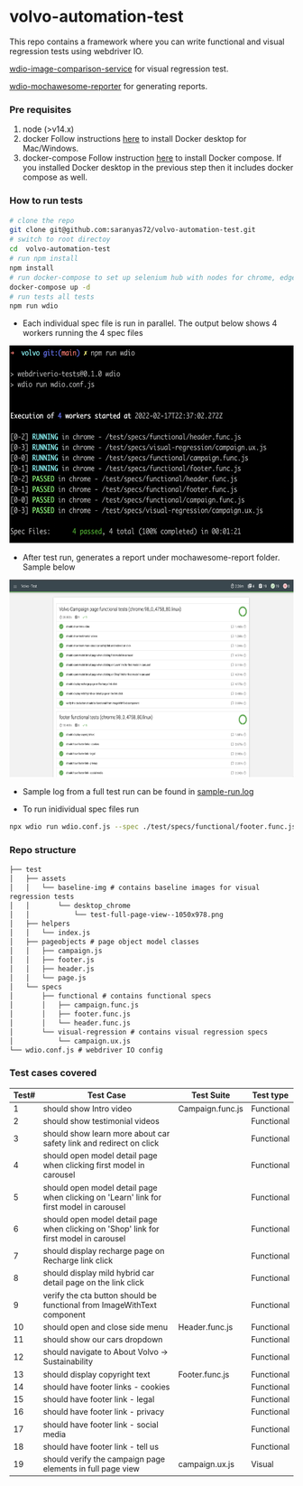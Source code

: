 # volvo-automation-test
This repo contains a framework where you can write functional and visual regression tests using webdriver IO. 

[wdio-image-comparison-service](https://github.com/wswebcreation/wdio-image-comparison-service) for visual regression test.

[wdio-mochawesome-reporter](https://github.com/fijijavis/wdio-mochawesome-reporter) for generating reports.

### Pre requisites
1. node (>v14.x)
2. docker
Follow instructions [here](https://docs.docker.com/desktop/#download-and-install) to install Docker desktop for Mac/Windows.   
3. docker-compose
Follow instruction [here](https://docs.docker.com/compose/install/#install-compose) to install Docker compose. If you installed Docker desktop in the previous step then it includes docker compose as well.
### How to run tests
```bash
# clone the repo
git clone git@github.com:saranyas72/volvo-automation-test.git
# switch to root directoy
cd  volvo-automation-test
# run npm install
npm install
# run docker-compose to set up selenium hub with nodes for chrome, edge and firefox in the background
docker-compose up -d
# run tests all tests
npm run wdio
```

- Each individual spec file is run in parallel. The output below shows 4 workers running the 4 spec files 
<img src="./sample-output.png" width="650" height="350"/>

- After test run, generates a report under mochawesome-report folder. Sample below
<img src="./sample-report.png" width="650" height="350"/>

- Sample log from a full test run can be found in [sample-run.log](./sample-run.log)

- To run inidividual spec files run
```bash
npx wdio run wdio.conf.js --spec ./test/specs/functional/footer.func.js
```

### Repo structure

```
├── test
│   ├── assets
│   │   └── baseline-img # contains baseline images for visual regression tests
│   │       └── desktop_chrome
│   │           └── test-full-page-view--1050x978.png
│   ├── helpers
│   │   └── index.js
│   ├── pageobjects # page object model classes
│   │   ├── campaign.js
│   │   ├── footer.js
│   │   ├── header.js
│   │   └── page.js
│   └── specs
│       ├── functional # contains functional specs
│       │   ├── campaign.func.js
│       │   ├── footer.func.js
│       │   └── header.func.js
│       └── visual-regression # contains visual regression specs
│           └── campaign.ux.js
└── wdio.conf.js # webdriver IO config
```
### Test cases covered

| Test# | Test Case                                                                               | Test Suite       | Test type  |
|-------|-----------------------------------------------------------------------------------------|------------------|------------|
| 1     | should show Intro video                                                                 | Campaign.func.js | Functional |
| 2     | should show testimonial videos                                                          |                  | Functional |
| 3     | should show learn more about car safety link and redirect on click                      |                  | Functional |
| 4     | should open model detail page when clicking first model in carousel                     |                  | Functional |
| 5     | should open model detail page when clicking on 'Learn' link for first model in carousel |                  | Functional |
| 6     | should open model detail page when clicking on 'Shop' link for first model in carousel  |                  | Functional |
| 7     | should display recharge page on Recharge link click                                     |                  | Functional |
| 8     | should display mild hybrid car detail page on the link click                            |                  | Functional |
| 9     | verify the cta button should be functional from ImageWithText component                 |                  | Functional |
| 10    | should open and close side menu                                                         | Header.func.js   | Functional |
| 11    | should show our cars dropdown                                                           |                  | Functional |
| 12    | should navigate to About Volvo -> Sustainability                                        |                  | Functional |
| 13    | should display copyright text                                                           | Footer.func.js   | Functional |
| 14    | should have footer links  - cookies                                                     |                  | Functional |
| 15    | should have footer link  - legal                                                        |                  | Functional |
| 16    | should have footer link  - privacy                                                      |                  | Functional |
| 17    | should have footer link  - social media                                                 |                  | Functional |
| 18    | should have footer link  - tell us                                                      |                  | Functional |
| 19    | should verify the campaign page elements in full page view                              | campaign.ux.js   | Visual     |
